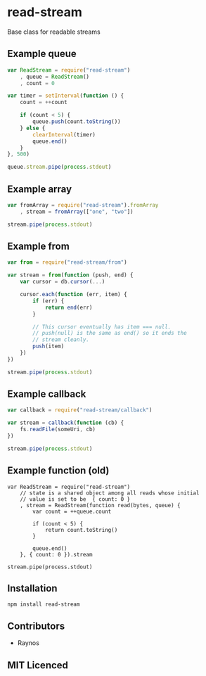 # read-stream

Base class for readable streams

## Example queue

```js
var ReadStream = require("read-stream")
    , queue = ReadStream()
    , count = 0

var timer = setInterval(function () {
    count = ++count

    if (count < 5) {
        queue.push(count.toString())
    } else {
        clearInterval(timer)
        queue.end()
    }
}, 500)

queue.stream.pipe(process.stdout)
```

## Example array

```js
var fromArray = require("read-stream").fromArray
    , stream = fromArray(["one", "two"])

stream.pipe(process.stdout)
```

## Example from

```js
var from = require("read-stream/from")

var stream = from(function (push, end) {
    var cursor = db.cursor(...)

    cursor.each(function (err, item) {
        if (err) {
            return end(err)
        }

        // This cursor eventually has item === null.
        // push(null) is the same as end() so it ends the
        // stream cleanly.
        push(item)
    })
})

stream.pipe(process.stdout)
```

## Example callback

```js
var callback = require("read-stream/callback")

var stream = callback(function (cb) {
    fs.readFile(someUri, cb)
})

stream.pipe(process.stdout)
```

## Example function (old)

```
var ReadStream = require("read-stream")
    // state is a shared object among all reads whose initial
    // value is set to be  { count: 0 }
    , stream = ReadStream(function read(bytes, queue) {
        var count = ++queue.count

        if (count < 5) {
            return count.toString()
        }

        queue.end()
    }, { count: 0 }).stream

stream.pipe(process.stdout)
```


## Installation

`npm install read-stream`

## Contributors

 - Raynos

## MIT Licenced
